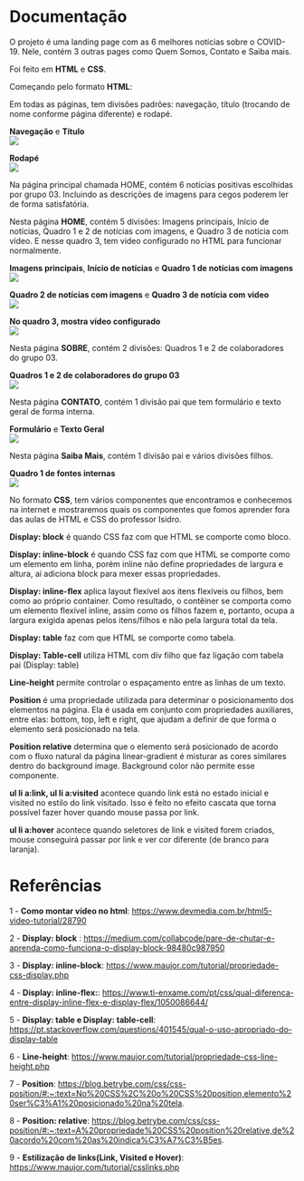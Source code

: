 # Documentação

O projeto é uma landing page com as 6 melhores notícias sobre o COVID-19. Nele, contém 3 outras pages como Quem Somos, Contato e Saiba mais. 

Foi feito em <b>HTML</b> e <b>CSS</b>.

Começando pelo formato <b>HTML</b>:

Em todas as páginas, tem divisões padrões: navegação, título (trocando de nome conforme página diferente) e rodapé.

<b>Navegação</b> e <b>Título</b><br />
<img src="imagensREADME/div-padrao.png"/>

<b>Rodapé</b><br />
<img src="imagensREADME/div-padrao1.png"/>

Na página principal chamada HOME, contém 6 notícias positivas escolhidas por grupo 03. Incluindo as descrições de imagens para cegos poderem ler de forma satisfatória. 

Nesta página <b>HOME</b>, contém 5 divisões: Imagens principais, Início de notícias, Quadro 1 e 2 de notícias com imagens, e Quadro 3 de notícia com vídeo. E nesse quadro 3, tem video configurado no HTML para funcionar normalmente. 

<b>Imagens principais</b>, <b>Início de notícias</b> e <b>Quadro 1 de notícias com imagens</b><br />
<img src="imagensREADME/div-inicio1.png"/>

<b>Quadro 2 de notícias com imagens</b> e <b>Quadro 3 de notícia com video</b><br />
<img src="imagensREADME/div-inicio2.png"/>

<b>No quadro 3, mostra vídeo configurado</b><br />
<img src="imagensREADME/div-inicioVideo.png"/>

Nesta página <b>SOBRE</b>, contém 2 divisões: Quadros 1 e 2 de colaboradores do grupo 03.

<b>Quadros 1 e 2 de colaboradores do grupo 03</b><br />
<img src="imagensREADME/div-sobre.png"/>

Nesta página <b>CONTATO</b>, contém 1 divisão pai que tem formulário e texto geral de forma interna.

<b>Formulário</b> e <b>Texto Geral</b><br />
<img src="imagensREADME/div-contato.png"/>

Nesta página <b>Saiba Mais</b>, contém 1 divisão pai e vários divisões filhos.

<b>Quadro 1 de fontes internas</b><br />
<img src="imagensREADME/div-saibaMais.png"/>

No formato <b>CSS</b>, tem vários componentes que encontramos e conhecemos na internet e mostraremos quais os componentes que fomos aprender fora das aulas de HTML e CSS do professor Isidro.

<b>Display: block</b> é quando CSS faz com que HTML se comporte como bloco. 

<b>Display: inline-block</b> é quando CSS faz com que HTML se comporte como um elemento em linha, porém inline não define propriedades de largura e altura, ai adiciona block para mexer essas propriedades.

<b>Display: inline-flex</b> aplica layout flexível aos itens flexíveis ou filhos, bem como ao próprio container. Como resultado, o contêiner se comporta como um elemento flexível inline, assim como os filhos fazem e, portanto, ocupa a largura exigida apenas pelos itens/filhos e não pela largura total da tela.

<b>Display: table</b> faz com que HTML se comporte como tabela.

<b>Display: Table-cell</b> utiliza HTML com div filho que faz ligação com tabela pai (Display: table) 

<b>Line-height</b> permite controlar o espaçamento entre as linhas de um texto.

<b>Position</b> é uma propriedade utilizada para determinar o posicionamento dos elementos na página. Ela é usada em conjunto com propriedades auxiliares, entre elas: bottom, top, left e right, que ajudam a definir de que forma o elemento será posicionado na tela.

<b>Position relative</b> determina que o elemento será posicionado de acordo com o fluxo natural da página
linear-gradient é misturar as cores similares dentro do background image. Background color não permite esse componente.

<b>ul li a:link, ul li a:visited</b> acontece quando link está no estado inicial e visited no estilo do link visitado. Isso é feito no efeito cascata que torna possível fazer hover quando mouse passa por link.

<b>ul li a:hover</b> acontece quando seletores de link e visited forem criados, mouse conseguirá passar por link e ver cor diferente (de branco para laranja).

<h1>Referências</h1>

1 - <b>Como montar vídeo no html</b>: https://www.devmedia.com.br/html5-video-tutorial/28790

2 - <b>Display: block</b> : https://medium.com/collabcode/pare-de-chutar-e-aprenda-como-funciona-o-display-block-98480c987950

3 - <b>Display: inline-block</b>: https://www.maujor.com/tutorial/propriedade-css-display.php

4 - <b>Display: inline-flex:</b>: https://www.ti-enxame.com/pt/css/qual-diferenca-entre-display-inline-flex-e-display-flex/1050086644/

5 - <b>Display: table e Display: table-cell</b>: https://pt.stackoverflow.com/questions/401545/qual-o-uso-apropriado-do-display-table

6 - <b>Line-height</b>: https://www.maujor.com/tutorial/propriedade-css-line-height.php

7 - <b>Position</b>: https://blog.betrybe.com/css/css-position/#:~:text=No%20CSS%2C%20o%20CSS%20position,elemento%20ser%C3%A1%20posicionado%20na%20tela.

8 - <b>Position: relative</b>: https://blog.betrybe.com/css/css-position/#:~:text=A%20propriedade%20CSS%20position%20relative,de%20acordo%20com%20as%20indica%C3%A7%C3%B5es.

9 - <b>Estilização de links(Link, Visited e Hover)</b>: https://www.maujor.com/tutorial/csslinks.php 


